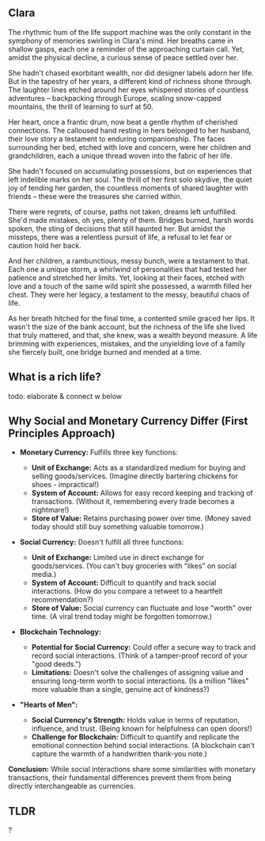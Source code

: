 ## Clara
The rhythmic hum of the life support machine was the only constant in the symphony of memories swirling in Clara's mind. Her breaths came in shallow gasps, each one a reminder of the approaching curtain call. Yet, amidst the physical decline, a curious sense of peace settled over her.

She hadn't chased exorbitant wealth, nor did designer labels adorn her life. But in the tapestry of her years, a different kind of richness shone through. The laughter lines etched around her eyes whispered stories of countless adventures – backpacking through Europe, scaling snow-capped mountains, the thrill of learning to surf at 50.

Her heart, once a frantic drum, now beat a gentle rhythm of cherished connections. The calloused hand resting in hers belonged to her husband, their love story a testament to enduring companionship. The faces surrounding her bed, etched with love and concern, were her children and grandchildren, each a unique thread woven into the fabric of her life.

She hadn't focused on accumulating possessions, but on experiences that left indelible marks on her soul. The thrill of her first solo skydive, the quiet joy of tending her garden, the countless moments of shared laughter with friends – these were the treasures she carried within.

There were regrets, of course, paths not taken, dreams left unfulfilled. She'd made mistakes, oh yes, plenty of them. Bridges burned, harsh words spoken, the sting of decisions that still haunted her. But amidst the missteps, there was a relentless pursuit of life, a refusal to let fear or caution hold her back.

And her children, a rambunctious, messy bunch, were a testament to that. Each one a unique storm, a whirlwind of personalities that had tested her patience and stretched her limits. Yet, looking at their faces, etched with love and a touch of the same wild spirit she possessed, a warmth filled her chest. They were her legacy, a testament to the messy, beautiful chaos of life.

As her breath hitched for the final time, a contented smile graced her lips. It wasn't the size of the bank account, but the richness of the life she lived that truly mattered, and that, she knew, was a wealth beyond measure. A life brimming with experiences, mistakes, and the unyielding love of a family she fiercely built, one bridge burned and mended at a time. 

## What is a rich life?


todo: elaborate & connect w below

 
## Why Social and Monetary Currency Differ (First Principles Approach)

* **Monetary Currency:** Fulfills three key functions:
    * **Unit of Exchange:** Acts as a standardized medium for buying and selling goods/services. (Imagine directly bartering chickens for shoes - impractical!)
    * **System of Account:** Allows for easy record keeping and tracking of transactions. (Without it, remembering every trade becomes a nightmare!)
    * **Store of Value:** Retains purchasing power over time. (Money saved today should still buy something valuable tomorrow.)

* **Social Currency:** Doesn't fulfill all three functions:
    * **Unit of Exchange:** Limited use in direct exchange for goods/services. (You can't buy groceries with "likes" on social media.)
    * **System of Account:** Difficult to quantify and track social interactions. (How do you compare a retweet to a heartfelt recommendation?)
    * **Store of Value:** Social currency can fluctuate and lose "worth" over time. (A viral trend today might be forgotten tomorrow.)

* **Blockchain Technology:** 
    * **Potential for Social Currency:** Could offer a secure way to track and record social interactions. (Think of a tamper-proof record of your "good deeds.")
    * **Limitations:** Doesn't solve the challenges of assigning value and ensuring long-term worth to social interactions. (Is a million "likes" more valuable than a single, genuine act of kindness?)

* **"Hearts of Men":** 
    * **Social Currency's Strength:** Holds value in terms of reputation, influence, and trust. (Being known for helpfulness can open doors!)
    * **Challenge for Blockchain:** Difficult to quantify and replicate the emotional connection behind social interactions. (A blockchain can't capture the warmth of a handwritten thank-you note.)

**Conclusion:** While social interactions share some similarities with monetary transactions, their fundamental differences prevent them from being directly interchangeable as currencies.   


## TLDR
?

